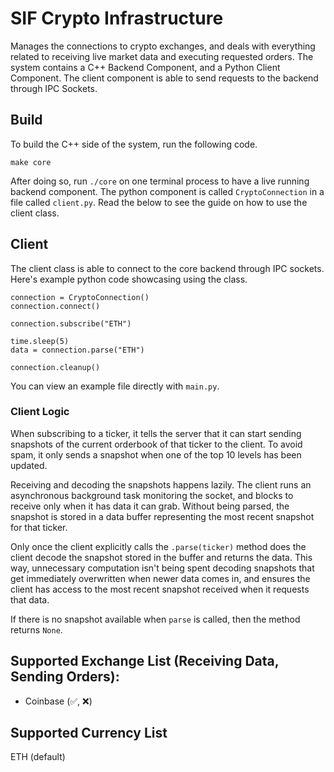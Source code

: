 # SIF Crypto Infrastructure

Manages the connections to crypto exchanges, and deals with everything related to receiving live market data and executing requested orders. The system contains a C++ Backend Component, and a Python Client Component. The client component is able to send requests to the backend through IPC Sockets.

## Build
To build the C++ side of the system, run the following code.
```
make core
```
After doing so, run `./core` on one terminal process to have a live running backend component. The python component is called `CryptoConnection` in a file called `client.py`. Read the below to see the guide on how to use the client class.

## Client
The client class is able to connect to the core backend through IPC sockets. Here's example python code showcasing using the class. 

```
connection = CryptoConnection()
connection.connect()

connection.subscribe("ETH")

time.sleep(5)
data = connection.parse("ETH")

connection.cleanup()
```

You can view an example file directly with `main.py`.

### Client Logic
When subscribing to a ticker, it tells the server that it can start sending snapshots of the current orderbook of that ticker to the client. To avoid spam, it only sends a snapshot when one of the top 10 levels has been updated.

Receiving and decoding the snapshots happens lazily. The client runs an asynchronous background task monitoring the socket, and blocks to receive only when it has data it can grab. Without being parsed, the snapshot is stored in a data buffer representing the most recent snapshot for that ticker.

Only once the client explicitly calls the `.parse(ticker)` method does the client decode the snapshot stored in the buffer and returns the data. This way, unnecessary computation isn't being spent decoding snapshots that get immediately overwritten when newer data comes in, and ensures the client has access to the most recent snapshot received when it requests that data.

If there is no snapshot available when `parse` is called, then the method returns `None`.

## Supported Exchange List (Receiving Data, Sending Orders):
- Coinbase (✅, ❌)


## Supported Currency List
ETH (default)
